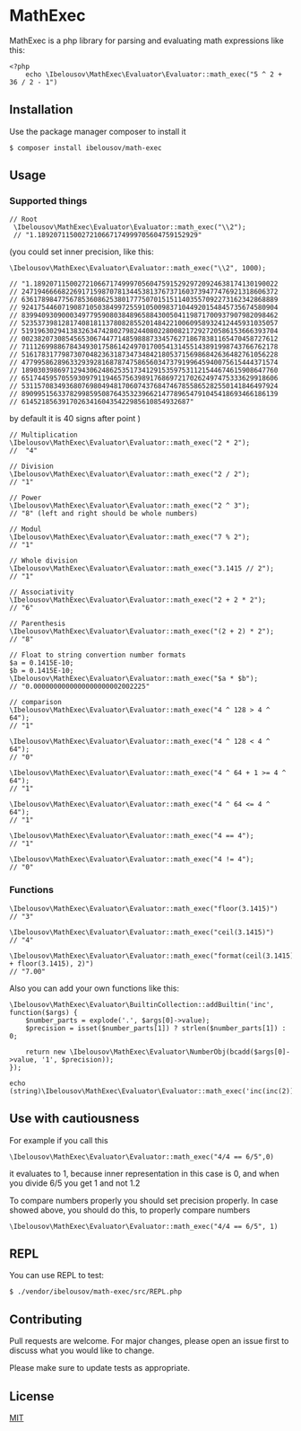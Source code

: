 # MathExec

MathExec is a php library for parsing and evaluating math expressions like this: 

    <?php
        echo \Ibelousov\MathExec\Evaluator\Evaluator::math_exec("5 ^ 2 + 36 / 2 - 1")

## Installation

Use the package manager composer to install it

    $ composer install ibelousov/math-exec

## Usage

### Supported things

    // Root  
     \Ibelousov\MathExec\Evaluator\Evaluator::math_exec("\\2"); 
     // "1.1892071150027210667174999705604759152929"

(you could set inner precision, like this:

    \Ibelousov\MathExec\Evaluator\Evaluator::math_exec("\\2", 1000); 
    
    // "1.1892071150027210667174999705604759152929720924638174130190022
    // 2471946666822691715987078134453813767371603739477476921318606372
    // 6361789847756785360862538017775070151511403557092273162342868889
    // 9241754460719087105038499725591050098371044920154845735674580904
    // 8399409309000349779590803848965884300504119871700937907982098462
    // 5235373981281740818113780828552014842210060958932412445931035057
    // 5191963029413832634742802798244080228008217292720586153666393704
    // 0023820730854565306744771485988873345762718678381165470458727612
    // 7111269988678434930175861424970170054131455143891998743766762178
    // 5161783177987307048236318734734842180537156986842636482761056228
    // 4779958628963329392816878747586560347379199645940075615444371574
    // 1890303986971294306248625351734129153597531121544674615908647760
    // 6517445957055930979119465756398917686972170262497475333629918606
    // 5311570834936807698049481706074376847467855865282550141846497924
    // 8909951563378299859508764353239662147789654791045418693466186139
    // 614521856391702634160435422985610854932687"

by default it is 40 signs after point
)

    // Multiplication
    \Ibelousov\MathExec\Evaluator\Evaluator::math_exec("2 * 2"); 
    //  "4"

    // Division
    \Ibelousov\MathExec\Evaluator\Evaluator::math_exec("2 / 2"); 
    // "1"

    // Power
    \Ibelousov\MathExec\Evaluator\Evaluator::math_exec("2 ^ 3"); 
    // "8" (left and right should be whole numbers)

    // Modul
    \Ibelousov\MathExec\Evaluator\Evaluator::math_exec("7 % 2"); 
    // "1"

    // Whole division
    \Ibelousov\MathExec\Evaluator\Evaluator::math_exec("3.1415 // 2"); 
    // "1"

    // Associativity
    \Ibelousov\MathExec\Evaluator\Evaluator::math_exec("2 + 2 * 2");  
    // "6"

    // Parenthesis
    \Ibelousov\MathExec\Evaluator\Evaluator::math_exec("(2 + 2) * 2"); 
    // "8"

    // Float to string convertion number formats
    $a = 0.1415E-10;
    $b = 0.1415E-10;
    \Ibelousov\MathExec\Evaluator\Evaluator::math_exec("$a * $b"); 
    // "0.0000000000000000000002002225"

    // comparison
    \Ibelousov\MathExec\Evaluator\Evaluator::math_exec("4 ^ 128 > 4 ^ 64"); 
    // "1" 
    
    \Ibelousov\MathExec\Evaluator\Evaluator::math_exec("4 ^ 128 < 4 ^ 64"); 
    // "0" 
    
    \Ibelousov\MathExec\Evaluator\Evaluator::math_exec("4 ^ 64 + 1 >= 4 ^ 64"); 
    // "1"
    
    \Ibelousov\MathExec\Evaluator\Evaluator::math_exec("4 ^ 64 <= 4 ^ 64"); 
    // "1"
    
    \Ibelousov\MathExec\Evaluator\Evaluator::math_exec("4 == 4"); 
    // "1"
    
    \Ibelousov\MathExec\Evaluator\Evaluator::math_exec("4 != 4"); 
    // "0"

### Functions

    \Ibelousov\MathExec\Evaluator\Evaluator::math_exec("floor(3.1415)") 
    // "3"

    \Ibelousov\MathExec\Evaluator\Evaluator::math_exec("ceil(3.1415)") 
    // "4"

    \Ibelousov\MathExec\Evaluator\Evaluator::math_exec("format(ceil(3.1415) + floor(3.1415), 2)") 
    // "7.00" 

Also you can add your own functions like this:

    \Ibelousov\MathExec\Evaluator\BuiltinCollection::addBuiltin('inc', function($args) {
        $number_parts = explode('.', $args[0]->value);
        $precision = isset($number_parts[1]) ? strlen($number_parts[1]) : 0;
    
        return new \Ibelousov\MathExec\Evaluator\NumberObj(bcadd($args[0]->value, '1', $precision));
    });
    
    echo (string)\Ibelousov\MathExec\Evaluator\Evaluator::math_exec('inc(inc(2))',40);

## Use with cautiousness

For example if you call this

    \Ibelousov\MathExec\Evaluator\Evaluator::math_exec("4/4 == 6/5",0) 
    
it evaluates to 1, because inner representation in this case is 0, and when you divide 6/5 you get 1 and not 1.2

To compare numbers properly you should set precision properly. In case showed above,
you should do this, to properly compare numbers 

    \Ibelousov\MathExec\Evaluator\Evaluator::math_exec("4/4 == 6/5", 1) 
    
## REPL

You can use REPL to test:

    $ ./vendor/ibelousov/math-exec/src/REPL.php

## Contributing
Pull requests are welcome. For major changes, please open an issue first to discuss what you would like to change.

Please make sure to update tests as appropriate.

## License
[MIT](https://choosealicense.com/licenses/mit/)